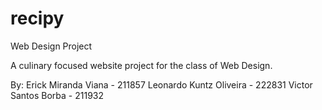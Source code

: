 # recipy
Web Design Project

A culinary focused website project for the class of Web Design.

By: 
Erick Miranda Viana - 211857 
Leonardo Kuntz Oliveira - 222831 
Victor Santos Borba - 211932

